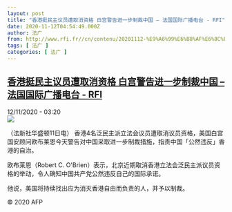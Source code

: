 ```yaml
---
layout: post
title: "香港挺民主议员遭取消资格 白宫警告进一步制裁中国 – 法国国际广播电台 - RFI"
date: 2020-11-12T04:54:49.000Z
author: 法广
from: http://www.rfi.fr//cn/contenu/20201112-%E9%A6%99%E6%B8%AF%E6%8C%BA%E6%B0%91%E4%B8%BB%E8%AE%AE%E5%91%98%E9%81%AD%E5%8F%96%E6%B6%88%E8%B5%84%E6%A0%BC-%E7%99%BD%E5%AE%AB%E8%AD%A6%E5%91%8A%E8%BF%9B%E4%B8%80%E6%AD%A5%E5%88%B6%E8%A3%81%E4%B8%AD%E5%9B%BD
tags: [ 法广 ]
categories: [ 法广 ]
---
```

<!--1605156889000-->
[香港挺民主议员遭取消资格 白宫警告进一步制裁中国 – 法国国际广播电台 - RFI](http://www.rfi.fr//cn/contenu/20201112-%E9%A6%99%E6%B8%AF%E6%8C%BA%E6%B0%91%E4%B8%BB%E8%AE%AE%E5%91%98%E9%81%AD%E5%8F%96%E6%B6%88%E8%B5%84%E6%A0%BC-%E7%99%BD%E5%AE%AB%E8%AD%A6%E5%91%8A%E8%BF%9B%E4%B8%80%E6%AD%A5%E5%88%B6%E8%A3%81%E4%B8%AD%E5%9B%BD)
------

<div>
<div>12/11/2020 - 03:20</div><img src="https://s.rfi.fr/media/display/7f8b0b52-2490-11eb-ba9d-005056a964fe/w:310/p:16x9/int0005b.201112102003.jpg"><div class="t-content__body u-clearfix">            <p>（法新社华盛顿11日电）    香港4名泛民主派立法会议员遭取消议员资格，美国白宫国安顾问欧布莱恩今天警告对中国采取进一步制裁措施，指责中国「公然违反」香港的自治。</p><p>    欧布莱恩（Robert C. O'Brien）表示，北京近期取消香港立法会泛民主派议员资格的举动，令人确知中国共产党公然违反自己的国际承诺。</p><p>    他说，美国将持续找出应为消灭香港自由而负责的人，并予以制裁。</p>            <p class="t-copyright">© 2020 AFP</p>        </div>
</div>
